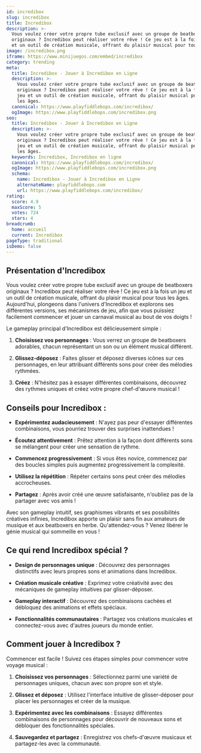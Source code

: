 ```yaml
---
id: incredibox
slug: incredibox
title: Incredibox
description: >-
  Vous voulez créer votre propre tube exclusif avec un groupe de beatboxers
  originaux ? Incredibox peut réaliser votre rêve ! Ce jeu est à la fois un jeu
  et un outil de création musicale, offrant du plaisir musical pour tous les âges.
image: /incredibox.png
iframe: https://www.minijuegos.com/embed/incredibox
category: trending
meta:
  title: Incredibox - Jouer à Incredibox en Ligne
  description: >-
    Vous voulez créer votre propre tube exclusif avec un groupe de beatboxers
    originaux ? Incredibox peut réaliser votre rêve ! Ce jeu est à la fois un
    jeu et un outil de création musicale, offrant du plaisir musical pour tous
    les âges.
  canonical: https://www.playfiddlebops.com/incredibox/
  ogImage: https://www.playfiddlebops.com/incredibox.png
seo:
  title: Incredibox - Jouer à Incredibox en Ligne
  description: >-
    Vous voulez créer votre propre tube exclusif avec un groupe de beatboxers
    originaux ? Incredibox peut réaliser votre rêve ! Ce jeu est à la fois un
    jeu et un outil de création musicale, offrant du plaisir musical pour tous
    les âges.
  keywords: Incredibox, Incredibox en ligne
  canonical: https://www.playfiddlebops.com/incredibox/
  ogImage: https://www.playfiddlebops.com/incredibox.png
  schema:
    name: Incredibox - Jouer à Incredibox en Ligne
    alternateName: playfiddlebops.com
    url: https://www.playfiddlebops.com/incredibox/
rating:
  score: 4.9
  maxScore: 5
  votes: 724
  stars: 4
breadcrumb:
  home: accueil
  current: Incredibox
pageType: traditional
isDemo: false
---
```


## Présentation d'Incredibox

Vous voulez créer votre propre tube exclusif avec un groupe de beatboxers originaux ? Incredibox peut réaliser votre rêve ! Ce jeu est à la fois un jeu et un outil de création musicale, offrant du plaisir musical pour tous les âges. Aujourd'hui, plongeons dans l'univers d'Incredibox et explorons ses différentes versions, ses mécanismes de jeu, afin que vous puissiez facilement commencer et jouer un carnaval musical au bout de vos doigts !

Le gameplay principal d'Incredibox est délicieusement simple :

1. **Choisissez vos personnages** : Vous verrez un groupe de beatboxers adorables, chacun représentant un son ou un élément musical différent.

1. **Glissez-déposez** : Faites glisser et déposez diverses icônes sur ces personnages, en leur attribuant différents sons pour créer des mélodies rythmées.

1. **Créez** : N'hésitez pas à essayer différentes combinaisons, découvrez des rythmes uniques et créez votre propre chef-d'œuvre musical !

## Conseils pour Incredibox :

- **Expérimentez audacieusement** : N'ayez pas peur d'essayer différentes combinaisons, vous pourriez trouver des surprises inattendues !

- **Écoutez attentivement** : Prêtez attention à la façon dont différents sons se mélangent pour créer une sensation de rythme.

- **Commencez progressivement** : Si vous êtes novice, commencez par des boucles simples puis augmentez progressivement la complexité.

- **Utilisez la répétition** : Répéter certains sons peut créer des mélodies accrocheuses.

- **Partagez** : Après avoir créé une œuvre satisfaisante, n'oubliez pas de la partager avec vos amis !

Avec son gameplay intuitif, ses graphismes vibrants et ses possibilités créatives infinies, Incredibox apporte un plaisir sans fin aux amateurs de musique et aux beatboxers en herbe. Qu'attendez-vous ? Venez libérer le génie musical qui sommeille en vous !

## Ce qui rend Incredibox spécial ?

- **Design de personnages unique** : Découvrez des personnages distinctifs avec leurs propres sons et animations dans Incredibox.

- **Création musicale créative** : Exprimez votre créativité avec des mécaniques de gameplay intuitives par glisser-déposer.

- **Gameplay interactif** : Découvrez des combinaisons cachées et débloquez des animations et effets spéciaux.

- **Fonctionnalités communautaires** : Partagez vos créations musicales et connectez-vous avec d'autres joueurs du monde entier.

## Comment jouer à Incredibox ?

Commencer est facile ! Suivez ces étapes simples pour commencer votre voyage musical :

1. **Choisissez vos personnages** : Sélectionnez parmi une variété de personnages uniques, chacun avec son propre son et style.

1. **Glissez et déposez** : Utilisez l'interface intuitive de glisser-déposer pour placer les personnages et créer de la musique.

1. **Expérimentez avec les combinaisons** : Essayez différentes combinaisons de personnages pour découvrir de nouveaux sons et débloquer des fonctionnalités spéciales.

1. **Sauvegardez et partagez** : Enregistrez vos chefs-d'œuvre musicaux et partagez-les avec la communauté.